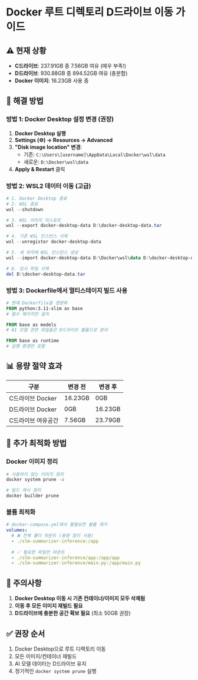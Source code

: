 # Docker 루트 디렉토리 D드라이브 이동 가이드

## ⚠️ 현재 상황
- **C드라이브**: 237.91GB 중 7.56GB 여유 (매우 부족!)
- **D드라이브**: 930.88GB 중 894.52GB 여유 (충분함)
- **Docker 이미지**: 16.23GB 사용 중

## 🎯 해결 방법

### 방법 1: Docker Desktop 설정 변경 (권장)

1. **Docker Desktop 실행**
2. **Settings (⚙️) → Resources → Advanced**
3. **"Disk image location" 변경**:
   - 기존: `C:\Users\[username]\AppData\Local\Docker\wsl\data`
   - 새로운: `D:\Docker\wsl\data`
4. **Apply & Restart** 클릭

### 방법 2: WSL2 데이터 이동 (고급)

```powershell
# 1. Docker Desktop 종료
# 2. WSL 종료
wsl --shutdown

# 3. WSL 이미지 익스포트
wsl --export docker-desktop-data D:\docker-desktop-data.tar

# 4. 기존 WSL 인스턴스 삭제
wsl --unregister docker-desktop-data

# 5. 새 위치에 WSL 인스턴스 생성
wsl --import docker-desktop-data D:\Docker\wsl\data D:\docker-desktop-data.tar --version 2

# 6. 임시 파일 삭제
del D:\docker-desktop-data.tar
```

### 방법 3: Dockerfile에서 멀티스테이지 빌드 사용

```dockerfile
# 현재 Dockerfile을 경량화
FROM python:3.11-slim as base
# 필수 패키지만 설치

FROM base as models
# AI 모델 관련 파일들은 D드라이브 볼륨으로 분리

FROM base as runtime
# 실행 환경만 포함
```

## 📊 용량 절약 효과

| 구분 | 변경 전 | 변경 후 |
|------|---------|---------|
| C드라이브 Docker | 16.23GB | 0GB |
| D드라이브 Docker | 0GB | 16.23GB |
| C드라이브 여유공간 | 7.56GB | 23.79GB |

## 🔧 추가 최적화 방법

### Docker 이미지 정리
```bash
# 사용하지 않는 이미지 정리
docker system prune -a

# 빌드 캐시 정리
docker builder prune
```

### 볼륨 최적화
```yaml
# docker-compose.yml에서 불필요한 볼륨 제거
volumes:
  # ❌ 전체 폴더 마운트 (용량 많이 사용)
  - ./slm-summarizer-inference:/app
  
  # ✅ 필요한 파일만 마운트
  - ./slm-summarizer-inference/app:/app/app
  - ./slm-summarizer-inference/main.py:/app/main.py
```

## 🚨 주의사항

1. **Docker Desktop 이동 시 기존 컨테이너/이미지 모두 삭제됨**
2. **이동 후 모든 이미지 재빌드 필요**
3. **D드라이브에 충분한 공간 확보 필요** (최소 50GB 권장)

## ✅ 권장 순서

1. Docker Desktop으로 루트 디렉토리 이동
2. 모든 이미지/컨테이너 재빌드
3. AI 모델 데이터는 D드라이브 유지
4. 정기적인 `docker system prune` 실행 